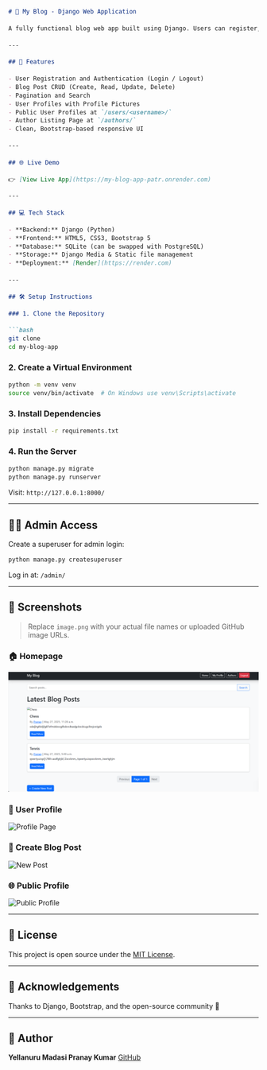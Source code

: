 

````markdown
# 📝 My Blog - Django Web Application

A fully functional blog web app built using Django. Users can register, log in, create blog posts, edit their profiles, and browse content by other users.

---

## 🚀 Features

- User Registration and Authentication (Login / Logout)
- Blog Post CRUD (Create, Read, Update, Delete)
- Pagination and Search
- User Profiles with Profile Pictures
- Public User Profiles at `/users/<username>/`
- Author Listing Page at `/authors/`
- Clean, Bootstrap-based responsive UI

---

## 🌐 Live Demo

👉 [View Live App](https://my-blog-app-patr.onrender.com)

---

## 💻 Tech Stack

- **Backend:** Django (Python)
- **Frontend:** HTML5, CSS3, Bootstrap 5
- **Database:** SQLite (can be swapped with PostgreSQL)
- **Storage:** Django Media & Static file management
- **Deployment:** [Render](https://render.com)

---

## 🛠️ Setup Instructions

### 1. Clone the Repository

```bash
git clone 
cd my-blog-app
````

### 2. Create a Virtual Environment

```bash
python -m venv venv
source venv/bin/activate  # On Windows use venv\Scripts\activate
```

### 3. Install Dependencies

```bash
pip install -r requirements.txt
```

### 4. Run the Server

```bash
python manage.py migrate
python manage.py runserver
```

Visit: `http://127.0.0.1:8000/`

---

## 👨‍💼 Admin Access

Create a superuser for admin login:

```bash
python manage.py createsuperuser
```

Log in at: `/admin/`

---

## 📸 Screenshots

> Replace `image.png` with your actual file names or uploaded GitHub image URLs.

### 🏠 Homepage

![Homepage](screenshots/home.png)

### 👤 User Profile

![Profile Page](screenshots/profile.png)

### 📝 Create Blog Post

![New Post](screenshots/new_post.png)

### 🌐 Public Profile

![Public Profile](screenshots/public_profile.png)

---

## 📄 License

This project is open source under the [MIT License](LICENSE).

---

## 🙌 Acknowledgements

Thanks to Django, Bootstrap, and the open-source community 💙

---

## 👤 Author

**Yellanuru Madasi Pranay Kumar**
[GitHub](https://github.com/YOUR_USERNAME)

```
```
